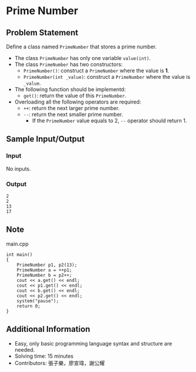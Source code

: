 # Prime Number

## Problem Statement
Define a class named `PrimeNumber` that stores a prime number.

* The class `PrimeNumber` has only one variable `value(int)`.
* The class `PrimeNumber` has two constructors:
    * `PrimeNumber()`: construct a `PrimeNumber` where the value is **1**.
    * `PrimeNumber(int _value)`: construct a `PrimeNumber` where the value is `_value`.
* The following function should be implementd:
    * `get()`: return the value of this `PrimeNumber`.
* Overloading all the following operators are required:
    * `++`: return the next larger prime number. 
    * `--`: return the next smaller prime number.
		* If the `PrimeNumber` value equals to 2, `--` operator should return 1.


## Sample Input/Output

### Input
No inputs.

### Output
```
2
2
13
17
```

## Note
main.cpp
```
int main()
{	
	PrimeNumber p1, p2(13);	
	PrimeNumber a = ++p1;
	PrimeNumber b = p2++;
	cout << a.get() << endl;
	cout << p1.get() << endl;
	cout << b.get() << endl;
	cout << p2.get() << endl;
	system("pause");
	return 0;
}
```

## Additional Information
* Easy, only basic programming language syntax and structure are needed.
* Solving time: 15 minutes
* Contributors: 張子樂，廖宣瑋，謝公耀


